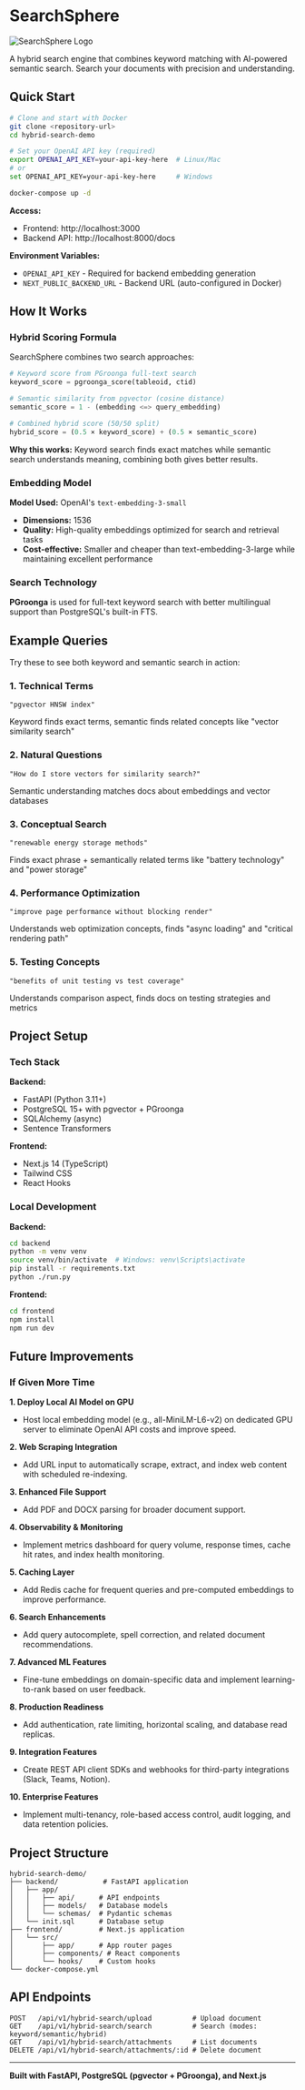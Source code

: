 # SearchSphere

![SearchSphere Logo](./frontend/public/searchsphere-logo.png)

A hybrid search engine that combines keyword matching with AI-powered semantic search. Search your documents with precision and understanding.

## Quick Start

```bash
# Clone and start with Docker
git clone <repository-url>
cd hybrid-search-demo

# Set your OpenAI API key (required)
export OPENAI_API_KEY=your-api-key-here  # Linux/Mac
# or
set OPENAI_API_KEY=your-api-key-here     # Windows

docker-compose up -d
```

**Access:**
- Frontend: http://localhost:3000
- Backend API: http://localhost:8000/docs

**Environment Variables:**
- `OPENAI_API_KEY` - Required for backend embedding generation
- `NEXT_PUBLIC_BACKEND_URL` - Backend URL (auto-configured in Docker)


## How It Works

### Hybrid Scoring Formula

SearchSphere combines two search approaches:

```python
# Keyword score from PGroonga full-text search
keyword_score = pgroonga_score(tableoid, ctid)

# Semantic similarity from pgvector (cosine distance)
semantic_score = 1 - (embedding <=> query_embedding)

# Combined hybrid score (50/50 split)
hybrid_score = (0.5 × keyword_score) + (0.5 × semantic_score)
```

**Why this works:** Keyword search finds exact matches while semantic search understands meaning, combining both gives better results.

### Embedding Model

**Model Used:** OpenAI's `text-embedding-3-small`

- **Dimensions:** 1536
- **Quality:** High-quality embeddings optimized for search and retrieval tasks
- **Cost-effective:** Smaller and cheaper than text-embedding-3-large while maintaining excellent performance

### Search Technology

**PGroonga** is used for full-text keyword search with better multilingual support than PostgreSQL's built-in FTS.

## Example Queries

Try these to see both keyword and semantic search in action:

### 1. Technical Terms
```
"pgvector HNSW index"
```
Keyword finds exact terms, semantic finds related concepts like "vector similarity search"

### 2. Natural Questions
```
"How do I store vectors for similarity search?"
```
Semantic understanding matches docs about embeddings and vector databases

### 3. Conceptual Search
```
"renewable energy storage methods"
```
Finds exact phrase + semantically related terms like "battery technology" and "power storage"

### 4. Performance Optimization
```
"improve page performance without blocking render"
```
Understands web optimization concepts, finds "async loading" and "critical rendering path"

### 5. Testing Concepts
```
"benefits of unit testing vs test coverage"
```
Understands comparison aspect, finds docs on testing strategies and metrics

## Project Setup

### Tech Stack

**Backend:**
- FastAPI (Python 3.11+)
- PostgreSQL 15+ with pgvector + PGroonga
- SQLAlchemy (async)
- Sentence Transformers

**Frontend:**
- Next.js 14 (TypeScript)
- Tailwind CSS
- React Hooks

### Local Development

**Backend:**
```bash
cd backend
python -m venv venv
source venv/bin/activate  # Windows: venv\Scripts\activate
pip install -r requirements.txt
python ./run.py
```

**Frontend:**
```bash
cd frontend
npm install
npm run dev
```

## Future Improvements

### If Given More Time

**1. Deploy Local AI Model on GPU**
- Host local embedding model (e.g., all-MiniLM-L6-v2) on dedicated GPU server to eliminate OpenAI API costs and improve speed.

**2. Web Scraping Integration**
- Add URL input to automatically scrape, extract, and index web content with scheduled re-indexing.

**3. Enhanced File Support**
- Add PDF and DOCX parsing for broader document support.

**4. Observability & Monitoring**
- Implement metrics dashboard for query volume, response times, cache hit rates, and index health monitoring.

**5. Caching Layer**
- Add Redis cache for frequent queries and pre-computed embeddings to improve performance.

**6. Search Enhancements**
- Add query autocomplete, spell correction, and related document recommendations.

**7. Advanced ML Features**
- Fine-tune embeddings on domain-specific data and implement learning-to-rank based on user feedback.

**8. Production Readiness**
- Add authentication, rate limiting, horizontal scaling, and database read replicas.

**9. Integration Features**
- Create REST API client SDKs and webhooks for third-party integrations (Slack, Teams, Notion).

**10. Enterprise Features**
- Implement multi-tenancy, role-based access control, audit logging, and data retention policies.

## Project Structure

```
hybrid-search-demo/
├── backend/           # FastAPI application
│   ├── app/
│   │   ├── api/      # API endpoints
│   │   ├── models/   # Database models
│   │   └── schemas/  # Pydantic schemas
│   └── init.sql      # Database setup
├── frontend/         # Next.js application
│   └── src/
│       ├── app/      # App router pages
│       ├── components/ # React components
│       └── hooks/    # Custom hooks
└── docker-compose.yml
```

## API Endpoints

```http
POST   /api/v1/hybrid-search/upload          # Upload document
GET    /api/v1/hybrid-search/search          # Search (modes: keyword/semantic/hybrid)
GET    /api/v1/hybrid-search/attachments     # List documents
DELETE /api/v1/hybrid-search/attachments/:id # Delete document
```

---

**Built with FastAPI, PostgreSQL (pgvector + PGroonga), and Next.js**
